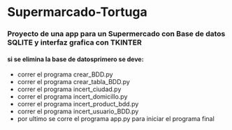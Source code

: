 # Supermarcado-Tortuga
### Proyecto de una app para un  Supermercado  con Base de datos SQLITE y interfaz grafica con TKINTER

#### si se elimina la base de datosprimero se deve:
- correr el programa crear_BDD.py
- correr el programa crear_tabla_BDD.py
- correr el programa incert_ciudad.py
- correr el programa incert_domicillo.py
- correr el programa incert_product_bdd.py
- correr el programa incert_usuario_BDD.py
- por ultimo se corre el programa app.py para iniciar el programa final

